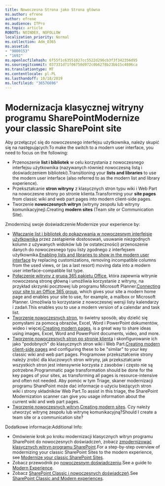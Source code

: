 ```yaml
---
title: Nowoczesna Strona jako Strona główna
ms.author: efrene
author: efrene
ms.audience: ITPro
ms.topic: article
ROBOTS: NOINDEX, NOFOLLOW
localization_priority: Normal
ms.collection: Adm_O365
ms.assetid:
- "9000153"
- "1692"
ms.openlocfilehash: 6f55f1c63551027cc5522d296cb3f3f342356d95
ms.sourcegitcommit: 037331d71f06750d972c0b6278b23bb15c4806ca
ms.translationtype: MT
ms.contentlocale: pl-PL
ms.lasthandoff: 10/18/2019
ms.locfileid: "36576696"
---
```

# <a name="modernize-your-classic-sharepoint-site"></a><span data-ttu-id="6ea94-102">Modernizacja klasycznej witryny programu SharePoint</span><span class="sxs-lookup"><span data-stu-id="6ea94-102">Modernize your classic SharePoint site</span></span>

<span data-ttu-id="6ea94-103">Aby przełączyć się do nowoczesnego interfejsu użytkownika, należy skupić się na następujących:</span><span class="sxs-lookup"><span data-stu-id="6ea94-103">To make the switch to a modern user interface, you need to focus on the following:</span></span>

- <span data-ttu-id="6ea94-104">Przenoszenie **list i bibliotek** w celu korzystania z nowoczesnego interfejsu użytkownika (nazywanych również nowoczesną listą i doświadczeniem biblioteki).</span><span class="sxs-lookup"><span data-stu-id="6ea94-104">Transitioning your **lists and libraries** to use the modern user interface (also referred to as the modern list and library experience).</span></span>
- <span data-ttu-id="6ea94-105">Przekształcanie **stron witryny** z klasycznych stron typu wiki i Web Part na nowoczesne strony po stronie klienta.</span><span class="sxs-lookup"><span data-stu-id="6ea94-105">Transforming your **site pages** from classic wiki and web part pages into modern client-side pages.</span></span>
- <span data-ttu-id="6ea94-106">Tworzenie **nowoczesnych witryn** (witryny zespołu lub witryny komunikacyjnej).</span><span class="sxs-lookup"><span data-stu-id="6ea94-106">Creating **modern sites** (Team site or Communication Site).</span></span>

<span data-ttu-id="6ea94-107">Zmodernizuj swoje doświadczenie:</span><span class="sxs-lookup"><span data-stu-id="6ea94-107">Modernize your experience by:</span></span>
- <span data-ttu-id="6ea94-108">[Włączanie list i bibliotek do pokazywania w nowoczesnym interfejsie użytkownika](https://docs.microsoft.com/sharepoint/dev/transform/modernize-userinterface-lists-and-libraries) przez zastąpienie dostosowań, usuwanie niezgodnych kolumn z używanych widoków lub (w ostateczności) przenoszenie danych do nowoczesnego typu listy zgodnego z interfejsem użytkownika.</span><span class="sxs-lookup"><span data-stu-id="6ea94-108">[Enabling lists and libraries to show in the modern user interface](https://docs.microsoft.com/sharepoint/dev/transform/modernize-userinterface-lists-and-libraries) by replacing customizations, removing incompatible columns from the used views, or (as a last resort) moving data into a modern user interface-compatible list type.</span></span>
- <span data-ttu-id="6ea94-109">[Połączenie witryny z grupą 365 pakietu Office](https://docs.microsoft.com/sharepoint/dev/transform/modernize-connect-to-office365-group), która zapewnia witrynie nowoczesną stronę główną i umożliwia korzystanie z witryny, na przykład skrzynki pocztowej lub programu Microsoft Planner.</span><span class="sxs-lookup"><span data-stu-id="6ea94-109">[Connecting your site to an Office 365 group](https://docs.microsoft.com/sharepoint/dev/transform/modernize-connect-to-office365-group), which gives your site a modern home page and enables your site to use, for example, a mailbox or Microsoft Planner.</span></span> <span data-ttu-id="6ea94-110">Umożliwia to korzystanie z nowoczesnej wersji listy kalendarzy i zadań.</span><span class="sxs-lookup"><span data-stu-id="6ea94-110">This enables you to use a modern version of a calendar and task list.</span></span>
- <span data-ttu-id="6ea94-111">[Tworzenie nowoczesnych stron](https://support.office.com/article/create-and-use-modern-pages-on-a-sharepoint-site-b3d46deb-27a6-4b1e-87b8-df851e503dec), to świetny sposób, aby dzielić się pomysłami za pomocą obrazów, Excel, Word i PowerPoint dokumentów, wideo i więcej.</span><span class="sxs-lookup"><span data-stu-id="6ea94-111">[Creating modern pages](https://support.office.com/article/create-and-use-modern-pages-on-a-sharepoint-site-b3d46deb-27a6-4b1e-87b8-df851e503dec), is a great way to share ideas using images, Excel, Word and PowerPoint documents, video, and more.</span></span>
- <span data-ttu-id="6ea94-112">[Tworzenie nowoczesnych stron po stronie klienta](https://docs.microsoft.com/sharepoint/dev/transform/modernize-userinterface-site-pages) i skonfigurowanie ich jako "podobnych" do klasycznych stron wiki i Web Part.</span><span class="sxs-lookup"><span data-stu-id="6ea94-112">[Creating modern client-side pages](https://docs.microsoft.com/sharepoint/dev/transform/modernize-userinterface-site-pages) and configuring these to be "similar" to your key classic wiki and web part pages.</span></span> <span data-ttu-id="6ea94-113">Programowe przekształcenie strony należy zrobić dla kluczowych stron witryny, jak przekształcanie wszystkich stron jest intensywnie korzysta z zasobów i często nie są potrzebne.</span><span class="sxs-lookup"><span data-stu-id="6ea94-113">Programmatic page transformation should be done for the key pages of your sites, as transforming all pages is resource-intensive and often not needed.</span></span> <span data-ttu-id="6ea94-114">Aby pomóc w tym Triage, skaner modernizacji programu SharePoint może dać informacje o użyciu bieżących stron wiki i strony składników Web Part.</span><span class="sxs-lookup"><span data-stu-id="6ea94-114">To assist in this triage, the SharePoint Modernization scanner can give you usage information about the current wiki and web part pages.</span></span>
- <span data-ttu-id="6ea94-115">[Tworzenie nowoczesnych witryn](https://support.office.com/article/create-a-team-site-in-sharepoint-ef10c1e7-15f3-42a3-98aa-b5972711777d).</span><span class="sxs-lookup"><span data-stu-id="6ea94-115">[Creating modern sites](https://support.office.com/article/create-a-team-site-in-sharepoint-ef10c1e7-15f3-42a3-98aa-b5972711777d).</span></span> <span data-ttu-id="6ea94-116">Czy należy utworzyć witrynę zespołu lub witrynę komunikacyjną?</span><span class="sxs-lookup"><span data-stu-id="6ea94-116">Should I create a team site or a communication site?</span></span>

<span data-ttu-id="6ea94-117">Dodatkowe informacje:</span><span class="sxs-lookup"><span data-stu-id="6ea94-117">Additional Info:</span></span> 
- <span data-ttu-id="6ea94-118">Omówienie krok po kroku modernizacji klasycznych witryn programu SharePoint do nowoczesnych doświadczeń, zobacz [zmodernizować klasycznych witryn programu SharePoint](https://docs.microsoft.com/sharepoint/dev/transform/modernize-classic-sites).</span><span class="sxs-lookup"><span data-stu-id="6ea94-118">For a step-by-step overview of modernizing your classic SharePoint Sites to the modern experience, see [Modernize your classic SharePoint Sites](https://docs.microsoft.com/sharepoint/dev/transform/modernize-classic-sites).</span></span>
- <span data-ttu-id="6ea94-119">Zobacz przewodnik po [nowoczesnym doświadczeniu](https://docs.microsoft.com/sharepoint/guide-to-sharepoint-modern-experience).</span><span class="sxs-lookup"><span data-stu-id="6ea94-119">See a guide to [Modern Experience](https://docs.microsoft.com/sharepoint/guide-to-sharepoint-modern-experience).</span></span>
- <span data-ttu-id="6ea94-120">Zobacz [SharePoint Classic i nowoczesnych doświadczeń](https://support.office.com/article/sharepoint-classic-and-modern-experiences-5725c103-505d-4a6e-9350-300d3ec7d73f).</span><span class="sxs-lookup"><span data-stu-id="6ea94-120">See [SharePoint Classic and Modern experiences](https://support.office.com/article/sharepoint-classic-and-modern-experiences-5725c103-505d-4a6e-9350-300d3ec7d73f).</span></span> 




